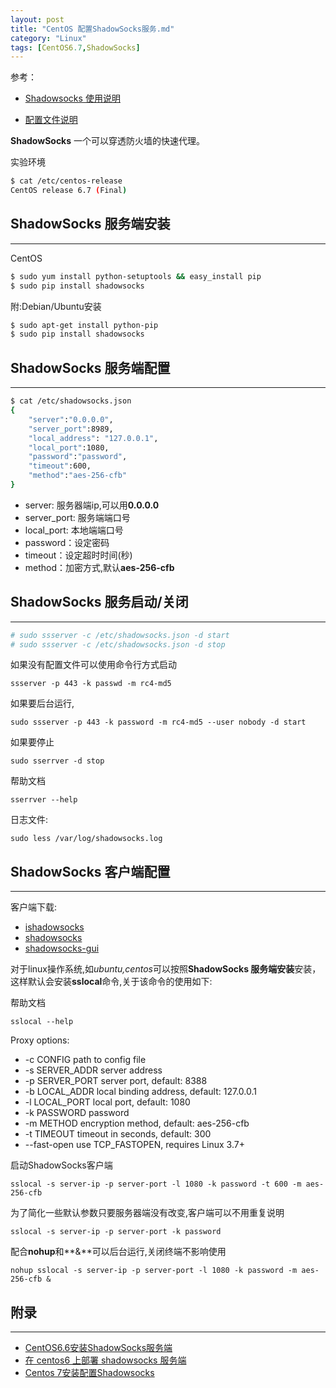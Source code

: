 ```yaml
---
layout: post
title: "CentOS 配置ShadowSocks服务.md"
category: "Linux"
tags: [CentOS6.7,ShadowSocks]
---
```


参考：

* [Shadowsocks 使用说明](https://github.com/shadowsocks/shadowsocks/wiki/Shadowsocks-%E4%BD%BF%E7%94%A8%E8%AF%B4%E6%98%8E)

* [配置文件说明](https://github.com/shadowsocks/shadowsocks/wiki/Configuration-via-Config-File)

**ShadowSocks** 一个可以穿透防火墙的快速代理。

实验环境

```bash
$ cat /etc/centos-release 
CentOS release 6.7 (Final)
```

<!-- more -->

## ShadowSocks 服务端安装
---

CentOS

```bash 
$ sudo yum install python-setuptools && easy_install pip 
$ sudo pip install shadowsocks
```

附:Debian/Ubuntu安装

```bash
$ sudo apt-get install python-pip
$ sudo pip install shadowsocks
```

## ShadowSocks 服务端配置
---

```bash 
$ cat /etc/shadowsocks.json 
{
	"server":"0.0.0.0",
	"server_port":8989,
	"local_address": "127.0.0.1",
	"local_port":1080,
	"password":"password",
	"timeout":600,
	"method":"aes-256-cfb"
}
```

>
* server: 服务器端ip,可以用**0.0.0.0**
* server_port: 服务端端口号
* local_port: 本地端端口号
* password：设定密码
* timeout：设定超时时间(秒)
* method：加密方式,默认**aes-256-cfb**

## ShadowSocks 服务启动/关闭
---

```bash
# sudo ssserver -c /etc/shadowsocks.json -d start
# sudo ssserver -c /etc/shadowsocks.json -d stop 
```

如果没有配置文件可以使用命令行方式启动

	ssserver -p 443 -k passwd -m rc4-md5 

如果要后台运行,

	sudo ssserver -p 443 -k password -m rc4-md5 --user nobody -d start 

如果要停止

	sudo sserrver -d stop 

帮助文档

	sserrver --help 

日志文件:
	
	sudo less /var/log/shadowsocks.log 

## ShadowSocks 客户端配置
---

客户端下载:

* [ishadowsocks](http://www.ishadowsocks.com/)
* [shadowsocks](https://shadowsocks.org/en/download/clients.html)
* [shadowsocks-gui](https://github.com/shadowsocks/shadowsocks-gui)

对于linux操作系统,如*ubuntu,centos*可以按照**ShadowSocks 服务端安装**安装，这样默认会安装**sslocal**命令,关于该命令的使用如下:

帮助文档
	
	sslocal --help 

Proxy options:
>
* -c CONFIG              path to config file
* -s SERVER_ADDR         server address
* -p SERVER_PORT         server port, default: 8388
* -b LOCAL_ADDR          local binding address, default: 127.0.0.1
* -l LOCAL_PORT          local port, default: 1080
* -k PASSWORD            password
* -m METHOD              encryption method, default: aes-256-cfb
* -t TIMEOUT             timeout in seconds, default: 300
* --fast-open            use TCP_FASTOPEN, requires Linux 3.7+

启动ShadowSocks客户端

	sslocal -s server-ip -p server-port -l 1080 -k password -t 600 -m aes-256-cfb 

为了简化一些默认参数只要服务器端没有改变,客户端可以不用重复说明

	sslocal -s server-ip -p server-port -k password 

配合**nohup**和**&**可以后台运行,关闭终端不影响使用

	nohup sslocal -s server-ip -p server-port -l 1080 -k password -m aes-256-cfb &

## 附录
---

* [CentOS6.6安装ShadowSocks服务端][1]
* [在 centos6 上部署 shadowsocks 服务端][2]
* [Centos 7安装配置Shadowsocks][3]

[1]: http://www.centoscn.com/image-text/install/2015/0510/5399.html
[2]: https://vfasky.com/2013-05-17/shadowsocks-centos6/
[3]: https://www.ifshow.com/centos-7-installation-and-configuration-shadowsocks/
